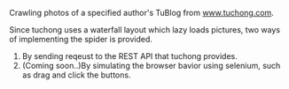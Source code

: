 Crawling photos of a specified author's TuBlog from www.tuchong.com.

Since tuchong uses a waterfall layout which lazy loads pictures, two ways of implementing the spider is provided.

1. By sending reqeust to the REST API that tuchong provides.
2. (Coming soon..)By simulating the browser bavior using selenium, such as drag and click the buttons.
